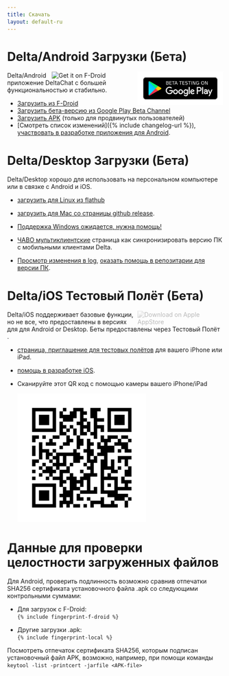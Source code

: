 ```yaml
---
title: Скачать
layout: default-ru
---
```




<!-- GENERATED FILE -- DO NOT EDIT -->



# Delta/Android Загрузки (Бета)

[<img style="float:right" src="../assets/home/get-it-on-gplay-beta.png" alt="Beta testing on Google Play" width="200" />](https://play.google.com/store/apps/details?id=chat.delta)
[<img style="float:right" src="../assets/home/get-it-on-fdroid.png" alt="Get it on F-Droid" width="200" />](https://f-droid.org/app/com.b44t.messenger)

Delta/Android приложение DeltaChat с большей функциональностью и стабильно. 

* [Загрузить из F-Droid](https://f-droid.org/app/com.b44t.messenger)
* [Загрузить бета-версию из Google Play Beta Channel](https://play.google.com/store/apps/details?id=chat.delta)
* [Загрузить APK](https://github.com/deltachat/deltachat-android/releases) (только для продвинутых пользователей)
* [Смотреть список изменений]({% include changelog-url %}), [участвовать в разработке приложения для Android](https://github.com/deltachat/deltachat-android/). 


# Delta/Desktop Загрузки (Бета)

Delta/Desktop хорошо для использовать на персональном компьютере или в связке с Android и iOS. 

* [загрузить для Linux из flathub](https://flathub.org/apps/details/chat.delta.desktop)

* [загрузить для Mac со страницы github release](https://github.com/deltachat/deltachat-desktop/releases/).  

* [Поддержка Windows ожидается, нужна помощь!](https://github.com/deltachat/deltachat-desktop/issues/606) 

* [ЧАВО мультиклиентские](help#multiclient) страница как синхронизировать версию ПК с мобильными клиентами Delta. 

* [Просмотр изменения в log](https://github.com/deltachat/deltachat-desktop/blob/master/CHANGELOG.md),
  [оказать помощь в репозитарии для версии ПК](https://github.com/deltachat/deltachat-desktop/). 


# Delta/iOS Тестовый Полёт (Бета)

<img src="../assets/home/get-it-on-ios.png" alt="Download on Apple AppStore" width="200" style="float:right; filter: opacity(.3) grayscale(100%);" />

Delta/iOS поддерживает базовые функции, но не все, что предоставлены в версиях для  для Android or Desktop. 
Беты предоставлены через Тестовый Полёт . 

- [страница, приглашение для тестовых полётов](https://testflight.apple.com/join/uEMc1NxS) для вашего iPhone или iPad.

- [помощь в разработке iOS](https://github.com/deltachat/deltachat-ios/). 

- Сканируйте этот QR код с помощью камеры вашего iPhone/iPad

  ![QRКод](../assets/home/deltachat_testflight_qrcode.png)


# Данные для проверки целостности загруженных файлов

Для Android, проверить подлинность возможно сравнив отпечатки  SHA256 сертификата установочного файла .apk со следующими контрольными суммами:

* Для загрузок с F-Droid:  
  `{% include fingerprint-f-droid %}`

* Другие загрузки .apk:  
  `{% include fingerprint-local %}`

Посмотреть отпечаток сертификата  SHA256, которым подписан установочный файл APK, возможно, например, при помощи команды 
`keytool -list -printcert -jarfile <APK-file>`

